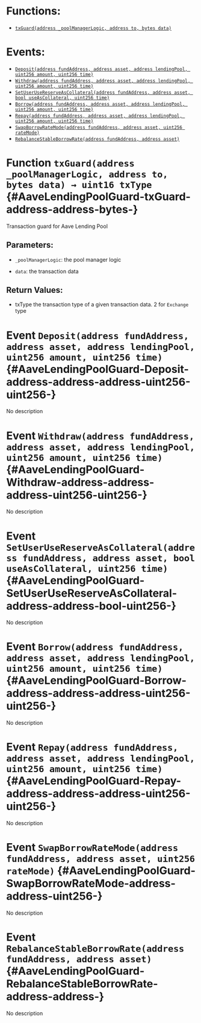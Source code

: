 

# Functions:
- [`txGuard(address _poolManagerLogic, address to, bytes data)`](#AaveLendingPoolGuard-txGuard-address-address-bytes-)

# Events:
- [`Deposit(address fundAddress, address asset, address lendingPool, uint256 amount, uint256 time)`](#AaveLendingPoolGuard-Deposit-address-address-address-uint256-uint256-)
- [`Withdraw(address fundAddress, address asset, address lendingPool, uint256 amount, uint256 time)`](#AaveLendingPoolGuard-Withdraw-address-address-address-uint256-uint256-)
- [`SetUserUseReserveAsCollateral(address fundAddress, address asset, bool useAsCollateral, uint256 time)`](#AaveLendingPoolGuard-SetUserUseReserveAsCollateral-address-address-bool-uint256-)
- [`Borrow(address fundAddress, address asset, address lendingPool, uint256 amount, uint256 time)`](#AaveLendingPoolGuard-Borrow-address-address-address-uint256-uint256-)
- [`Repay(address fundAddress, address asset, address lendingPool, uint256 amount, uint256 time)`](#AaveLendingPoolGuard-Repay-address-address-address-uint256-uint256-)
- [`SwapBorrowRateMode(address fundAddress, address asset, uint256 rateMode)`](#AaveLendingPoolGuard-SwapBorrowRateMode-address-address-uint256-)
- [`RebalanceStableBorrowRate(address fundAddress, address asset)`](#AaveLendingPoolGuard-RebalanceStableBorrowRate-address-address-)


# Function `txGuard(address _poolManagerLogic, address to, bytes data) → uint16 txType` {#AaveLendingPoolGuard-txGuard-address-address-bytes-}
Transaction guard for Aave Lending Pool


## Parameters:
- `_poolManagerLogic`: the pool manager logic

- `data`: the transaction data


## Return Values:
- txType the transaction type of a given transaction data. 2 for `Exchange` type


# Event `Deposit(address fundAddress, address asset, address lendingPool, uint256 amount, uint256 time)` {#AaveLendingPoolGuard-Deposit-address-address-address-uint256-uint256-}
No description

# Event `Withdraw(address fundAddress, address asset, address lendingPool, uint256 amount, uint256 time)` {#AaveLendingPoolGuard-Withdraw-address-address-address-uint256-uint256-}
No description

# Event `SetUserUseReserveAsCollateral(address fundAddress, address asset, bool useAsCollateral, uint256 time)` {#AaveLendingPoolGuard-SetUserUseReserveAsCollateral-address-address-bool-uint256-}
No description

# Event `Borrow(address fundAddress, address asset, address lendingPool, uint256 amount, uint256 time)` {#AaveLendingPoolGuard-Borrow-address-address-address-uint256-uint256-}
No description

# Event `Repay(address fundAddress, address asset, address lendingPool, uint256 amount, uint256 time)` {#AaveLendingPoolGuard-Repay-address-address-address-uint256-uint256-}
No description

# Event `SwapBorrowRateMode(address fundAddress, address asset, uint256 rateMode)` {#AaveLendingPoolGuard-SwapBorrowRateMode-address-address-uint256-}
No description

# Event `RebalanceStableBorrowRate(address fundAddress, address asset)` {#AaveLendingPoolGuard-RebalanceStableBorrowRate-address-address-}
No description

